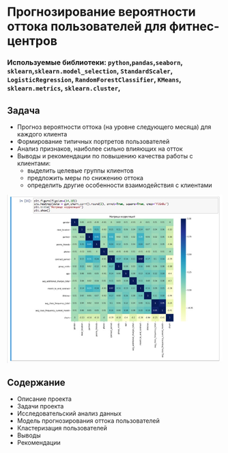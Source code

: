 # Прогнозирование вероятности оттока пользователей для фитнес-центров

### Используемые библиотеки: `python`,`pandas`,`seaborn`, `sklearn`,`sklearn.model_selection`, `StandardScaler`, `LogisticRegression`, `RandomForestClassifier`, `KMeans`, `sklearn.metrics`, `sklearn.cluster`, 

## Задача
- Прогноз вероятности оттока (на уровне следующего месяца) для каждого клиента
- Формирование типичных портретов пользователей
- Анализ признаков, наиболее сильно влияющих на отток
- Выводы и рекомендации по повышению качества работы с клиентами:
    - выделить целевые группы клиентов
    - предложить меры по снижению оттока
    - определить другие особенности взаимодействия с клиентами
    
![Матрица корреляций](<https://raw.githubusercontent.com/paraseusse/Client-churn-prediction-for-fitness-club/main/Correlation.jpeg?token=AMTEIGG6UDOJYC5Z4RUWQVS7XZ4A4>)

## Содержание
- Описание проекта
- Задачи проекта
- Исследовательский анализ данных
- Модель прогнозирования оттока пользователей
- Кластеризация пользователей
- Выводы
- Рекомендации
